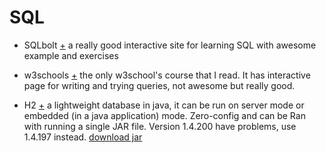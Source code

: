 # SQL

- SQLbolt [+](https://sqlbolt.com/)
  a really good interactive site for learning SQL with awesome example and exercises

- w3schools [+](https://www.w3schools.com/sql)
  the only w3school's course that I read. It has interactive page for writing and trying queries, not awesome but really good.

- H2 [+](https://www.h2database.com/html/main.html) a lightweight database in java, it can be run on server mode or embedded (in a java application) mode. Zero-config and can be Ran with running a single JAR file. Version 1.4.200 have problems, use 1.4.197 instead. [download jar](https://repo1.maven.org/maven2/com/h2database/h2/1.4.197/h2-1.4.197-javadoc.jar)
